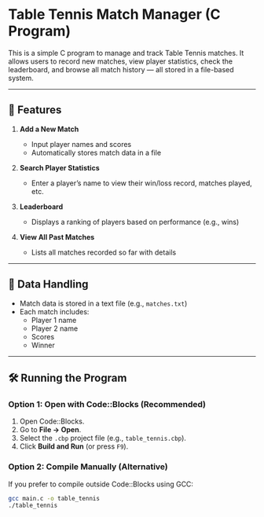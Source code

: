 # Table Tennis Match Manager (C Program)

This is a simple C program to manage and track Table Tennis matches. It allows users to record new matches, view player statistics, check the leaderboard, and browse all match history — all stored in a file-based system.

---

## 🏓 Features

1. **Add a New Match**  
   - Input player names and scores  
   - Automatically stores match data in a file  

2. **Search Player Statistics**  
   - Enter a player’s name to view their win/loss record, matches played, etc.

3. **Leaderboard**  
   - Displays a ranking of players based on performance (e.g., wins)

4. **View All Past Matches**  
   - Lists all matches recorded so far with details

---

## 💾 Data Handling

- Match data is stored in a text file (e.g., `matches.txt`)
- Each match includes:
  - Player 1 name
  - Player 2 name
  - Scores
  - Winner

---

## 🛠 Running the Program

### Option 1: Open with Code::Blocks (Recommended)

1. Open Code::Blocks.
2. Go to **File → Open**.
3. Select the `.cbp` project file (e.g., `table_tennis.cbp`).
4. Click **Build and Run** (or press `F9`).

### Option 2: Compile Manually (Alternative)

If you prefer to compile outside Code::Blocks using GCC:

```bash
gcc main.c -o table_tennis
./table_tennis
